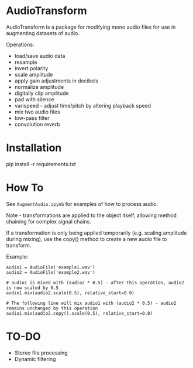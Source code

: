 # AudioTransform

AudioTransform is a package for modifying mono audio files for use in augmenting datasets of audio.

Operations:
* load/save audio data
* resample
* invert polarity
* scale amplitude
* apply gain adjustments in decibels
* normalize amplitude
* digitally clip amplitude
* pad with silence
* varispeed - adjust time/pitch by altering playback speed
* mix two audio files
* low-pass filter
* convolution reverb

# Installation

pip install -r requirements.txt

# How To

See `AugmentAudio.ipynb` for examples of how to process audio.

Note - transformations are applied to the object itself, allowing method chaining for complex signal chains.

If a transformation is only being applied temporarily (e.g. scaling amplitude during mixing),
use the copy() method to create a new audio file to transform.

Example:

```
audio1 = AudioFile('example1.wav')
audio2 = AudioFile('example2.wav')

# audio1 is mixed with (audio2 * 0.5) - after this operation, audio2 is now scaled by 0.5
audio1.mix(audio2.scale(0.5), relative_start=0.0)

# The following line will mix audio1 with (audio2 * 0.5) - audio2 remains unchanged by this operation
audio1.mix(audio2.copy().scale(0.5), relative_start=0.0)
```

# TO-DO

* Stereo file processing
* Dynamic filtering
